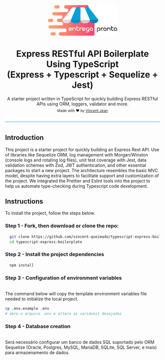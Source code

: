 <div align="center">
  <img src="https://github.com/vincent-queimado/boilerplate-api/blob/main/public/assets/images/logo.png?raw=true" alt="Logo" height="100px"/>
</div>

<div align="center">
  <h1>Express RESTful API Boilerplate Using TypeScript<br/>(Express + Typescript + Sequelize + Jest)</h1>
</div>

<p align="center">
  <span>A starter project written in TypeScript for quickly building Express RESTful APIs using ORM, loggers, validator and more.</span></br>
  <sub>Made with ❤️ by <a href="https://github.com/vincent-queimado">Vincent Jean</a></sub>
</p>

![divider](./public/assets/images/readme-divider.png)

## Introduction

This project is a starter project for quickly building an Express Rest API.
Use of libraries like Sequelize ORM, log management with Morgan/Winston (console logs and rotating log files), unit test coverage with Jest, data validation schemes with Zod, JWT authentication, and other essential packages to start a new project.
The architecture resembles the basic MVC model, despite having extra layers to facilitate support and customization of the project. We integrated the Prettier and Eslint tools into the project to help us automate type-checking during Typescript code development.

## Instructions

To install the project, follow the steps below.

### Step 1 - Fork, then download or clone the repo:

```bash
  git clone https://github.com/vincent-queimado/typescript-express-boilerplate.git
  cd typescript-express-boilerplate
```

### Step 2 - Install the project dependencies

```bash
  npm install
```

### Step 3 - Configuration of environment variables

<br />
The command below will copy the template environment variables file needed to initialize the local project.

```bash
cp .env.example .env
# abre o arquivo .env e altera as variáveis desejadas
```

### Step 4 - Database creation

<br />
Será necessário configurar um banco de dados SQL suportado pelo ORM Sequelize (Oracle, Postgres, MySQL, MariaDB, SQLite, SQL Server, e mais) para armazenamento de dados.
